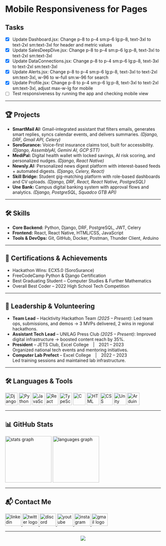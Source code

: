 # Mobile Responsiveness for Pages

## Tasks
- [x] Update Dashboard.jsx: Change p-8 to p-4 sm:p-6 lg:p-8, text-3xl to text-2xl sm:text-3xl for header and metric values
- [x] Update SalesDeepDive.jsx: Change p-8 to p-4 sm:p-6 lg:p-8, text-3xl to text-2xl sm:text-3xl
- [x] Update DataConnections.jsx: Change p-8 to p-4 sm:p-6 lg:p-8, text-3xl to text-2xl sm:text-3xl
- [x] Update Alerts.jsx: Change p-8 to p-4 sm:p-6 lg:p-8, text-3xl to text-2xl sm:text-3xl, w-96 to w-full sm:w-96 for search
- [x] Update Profile.jsx: Change p-8 to p-4 sm:p-6 lg:p-8, text-3xl to text-2xl sm:text-3xl, adjust max-w-lg for mobile
- [ ] Test responsiveness by running the app and checking mobile view

---

## 🏆 Projects

- **SmartMail AI:** Gmail-integrated assistant that filters emails, generates smart replies, syncs calendar events, and delivers summaries. _(Django, DRF, Gmail API, Celery)_
- **SoroSurance:** Voice-first insurance claims tool, built for accessibility. _(Django, AssemblyAI, Gemini AI, GCP STT)_
- **MediPal:** Digital health wallet with locked savings, AI risk scoring, and personalized nudges. _(Django, React Native)_
- **Newsly.AI:** Personalized news digest platform with interest-based feeds + automated digests. _(Django, Celery, React)_
- **Skill Bridge:** Student gig-matching platform with role-based dashboards and CV uploads. _(Django, DRF, React, React Native, PostgreSQL)_
- **Une Bank:** Campus digital banking system with approval flows and analytics. _(Django, PostgreSQL, Squadco GTB API)_

---

## 🛠️ Skills

- **Core Backend:** Python, Django, DRF, PostgreSQL, JWT, Celery
- **Frontend:** React, React Native, HTML/CSS, JavaScript
- **Tools & DevOps:** Git, GitHub, Docker, Postman, Thunder Client, Arduino

---

## 📜 Certifications & Achievements

- Hackathon Wins: ECX5.0 (SoroSurance)
- FreeCodeCamp Python & Django Certification
- Best Graduating Student – Computer Studies & Further Mathematics
- Overall Best Coder – 2022 High School Tech Competition

---

## 👑 Leadership & Volunteering

- **Team Lead** – Hacktivity Hackathon Team _(2025 – Present)_: Led team ops, submissions, and demos → 3 MVPs delivered, 2 wins in regional hackathons.
- **Assistant Tech Lead** – UNILAG Press Club _(2025 – Present)_: Improved digital infrastructure → boosted content reach by 35%.
- **President** – JETS Club, Excel College | 2021 – 2023  
  Organized national tech events and mentoring initiatives.
- **Computer Lab Prefect** – Excel College | 2022 – 2023  
  Led training sessions and maintained lab infrastructure.

---

## 🛠️ Languages & Tools

<div align="left">
  <img src="https://cdn.jsdelivr.net/gh/devicons/devicon/icons/django/django-plain.svg" width="40" height="40" alt="Django"/>
  <img src="https://cdn.jsdelivr.net/gh/devicons/devicon/icons/python/python-original.svg" width="40" height="40" alt="Python"/>
  <img src="https://cdn.jsdelivr.net/gh/devicons/devicon/icons/javascript/javascript-original.svg" width="40" height="40" alt="JavaScript"/>
  <img src="https://cdn.jsdelivr.net/gh/devicons/devicon/icons/react/react-original.svg" width="40" height="40" alt="React"/>
  <img src="https://cdn.jsdelivr.net/gh/devicons/devicon/icons/typescript/typescript-original.svg" width="40" height="40" alt="TypeScript"/>
  <img src="https://cdn.jsdelivr.net/gh/devicons/devicon/icons/c/c-original.svg" width="40" height="40" alt="C"/>
  <img src="https://cdn.jsdelivr.net/gh/devicons/devicon/icons/html5/html5-original.svg" width="40" height="40" alt="HTML"/>
  <img src="https://cdn.jsdelivr.net/gh/devicons/devicon/icons/css3/css3-original.svg" width="40" height="40" alt="CSS"/>
  <img src="https://cdn.jsdelivr.net/gh/devicons/devicon/icons/unity/unity-original.svg" width="40" height="40" alt="Unity"/>
  <img src="https://cdn.jsdelivr.net/gh/devicons/devicon/icons/arduino/arduino-original.svg" width="40" height="40" alt="Arduino"/>
</div>

---

## 📊 GitHub Stats

<div align="left">
  <img src="https://github-readme-stats.vercel.app/api?username=Koded0214h&hide_title=false&hide_rank=false&show_icons=true&include_all_commits=true&count_private=true&disable_animations=false&theme=dracula&locale=en&hide_border=false&order=1" height="150" alt="stats graph"  />
  <img src="https://github-readme-stats.vercel.app/api/top-langs?username=Koded0214h&locale=en&hide_title=false&layout=compact&card_width=320&langs_count=5&theme=dracula&hide_border=false&order=2" height="150" alt="languages graph"  />
</div>

---

## 📬 Contact Me

<div align="left">
  <a href="https://www.linkedin.com/in/abdulrahman-raufu-07aa41335/" target="_blank">
    <img src="https://raw.githubusercontent.com/maurodesouza/profile-readme-generator/master/src/assets/icons/social/linkedin/default.svg" width="52" height="40" alt="linkedin logo"  />
  </a>
  <a href="https://x.com/coder0214h?s=21" target='_blank'>
    <img src="https://raw.githubusercontent.com/maurodesouza/profile-readme-generator/master/src/assets/icons/social/twitter/default.svg" width="52" height="40" alt="twitter logo"  />
  </a>
  <a href="https://discord.com/users/YOUR-DISCORD-TAG" target="_blank">
    <img src="https://raw.githubusercontent.com/maurodesouza/profile-readme-generator/master/src/assets/icons/social/discord/default.svg" width="52" height="40" alt="discord logo"  />
  </a>
  <a href="https://www.youtube.com/@koded_the_coder" target="_blank">
    <img src="https://raw.githubusercontent.com/maurodesouza/profile-readme-generator/master/src/assets/icons/social/youtube/default.svg" width="52" height="40" alt="youtube logo"  />
  </a>
  <a href="https://www.instagram.com/koded_the_coder/" target="_blank">
    <img src="https://raw.githubusercontent.com/maurodesouza/profile-readme-generator/master/src/assets/icons/social/instagram/default.svg" width="52" height="40" alt="instagram logo"  />
  </a>
  <a href="mailto:coder0214h@gmail.com" target="_blank">
    <img src="https://raw.githubusercontent.com/maurodesouza/profile-readme-generator/master/src/assets/icons/social/gmail/default.svg" width="52" height="40" alt="gmail logo"  />
  </a>
</div>

---

<div align="center">
  <img src="https://profile-counter.glitch.me/Koded0214h/count.svg?" />
</div>

<!-- Add custom badges, animated text, or additional flair here if desired! -->
